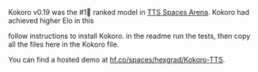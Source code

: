 
Kokoro v0.19 was the #1🥇 ranked model in [TTS Spaces Arena](https://huggingface.co/hexgrad/Kokoro-82M#evaluation). Kokoro had achieved higher Elo in this 

follow instructions to install Kokoro.
in the readme run the tests, then copy all the files here in the Kokoro file.


You can find a hosted demo at [hf.co/spaces/hexgrad/Kokoro-TTS](https://huggingface.co/spaces/hexgrad/Kokoro-TTS).

